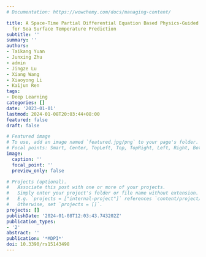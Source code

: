 ```yaml
---
# Documentation: https://wowchemy.com/docs/managing-content/

title: A Space-Time Partial Differential Equation Based Physics-Guided Neural Network
  for Sea Surface Temperature Prediction
subtitle: ''
summary: ''
authors:
- Taikang Yuan
- Junxing Zhu
- admin
- Jingze Lu
- Xiang Wang
- Xiaoyong Li
- Kaijun Ren
tags:
- Deep Learning
categories: []
date: '2023-01-01'
lastmod: 2024-01-08T20:03:44+08:00
featured: false
draft: false

# Featured image
# To use, add an image named `featured.jpg/png` to your page's folder.
# Focal points: Smart, Center, TopLeft, Top, TopRight, Left, Right, BottomLeft, Bottom, BottomRight.
image:
  caption: ''
  focal_point: ''
  preview_only: false

# Projects (optional).
#   Associate this post with one or more of your projects.
#   Simply enter your project's folder or file name without extension.
#   E.g. `projects = ["internal-project"]` references `content/project/deep-learning/index.md`.
#   Otherwise, set `projects = []`.
projects: []
publishDate: '2024-01-08T12:03:43.743202Z'
publication_types:
- '2'
abstract: ''
publication: '*MDPI*'
doi: 10.3390/rs15143498
---
```

